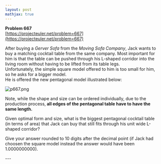 ```yaml
---
layout: post
mathjax: true
---
```

**Problem 667**  
[https://projecteuler.net/problem=667](https://projecteuler.net/problem=667)

<p>
After buying a <i>Gerver Sofa</i> from the <i>Moving Sofa Company</i>, Jack wants to buy a matching cocktail table from the same company. Most important for him is that the table can be pushed through his L-shaped corridor into the living room without having to be lifted from its table legs. <br />
Unfortunately, the simple square model offered to him is too small for him, so he asks for a bigger model.<br />
He is offered the new pentagonal model illustrated below:</p>
<img src="project/images/p667_MovingPentagon.png" alt="p667.png" />
<p>
Note, while the shape and size can be ordered individually, due to the production process,<b> all edges of the pentagonal table have to have the same length.</b></p>
<p>
Given optimal form and size, what is the biggest pentagonal cocktail table (in terms of area) that Jack can buy that still fits through his unit wide L-shaped corridor?</p>
<p>
Give your answer rounded to 10 digits after the decimal point (if Jack had choosen the square model instead the answer would have been 1.0000000000).</p>
---
